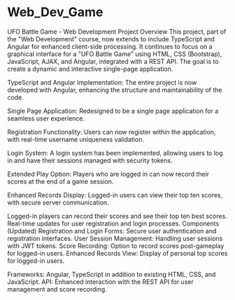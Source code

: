 # Web_Dev_Game

UFO Battle Game - Web Development Project
Overview
This project, part of the "Web Development" course, now extends to include TypeScript and Angular for enhanced client-side processing. 
It continues to focus on a graphical interface for a "UFO Battle Game" using HTML, CSS (Bootstrap), JavaScript, AJAX, and Angular, integrated with a REST API. 
The goal is to create a dynamic and interactive single-page application.

TypeScript and Angular Implementation: The entire project is now developed with Angular, enhancing the structure and maintainability of the code.

Single Page Application: Redesigned to be a single page application for a seamless user experience.

Registration Functionality: Users can now register within the application, with real-time username uniqueness validation.

Login System: A login system has been implemented, allowing users to log in and have their sessions managed with security tokens.

Extended Play Option: Players who are logged in can now record their scores at the end of a game session.

Enhanced Records Display: Logged-in users can view their top ten scores, with secure server communication.


Logged-in players can record their scores and see their top ten best scores.
Real-time updates for user registration and login processes.
Components (Updated)
Registration and Login Forms: Secure user authentication and registration interfaces.
User Session Management: Handling user sessions with JWT tokens.
Score Recording: Option to record scores post-gameplay for logged-in users.
Enhanced Records View: Display of personal top scores for logged-in users.

Frameworks: Angular, TypeScript in addition to existing HTML, CSS, and JavaScript.
API: Enhanced interaction with the REST API for user management and score recording.

